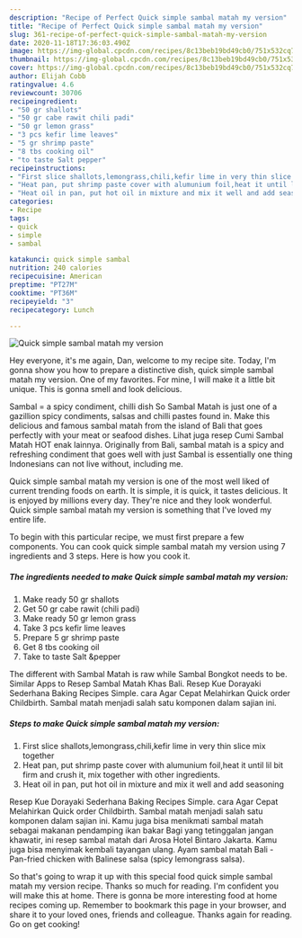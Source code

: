 ```yaml
---
description: "Recipe of Perfect Quick simple sambal matah my version"
title: "Recipe of Perfect Quick simple sambal matah my version"
slug: 361-recipe-of-perfect-quick-simple-sambal-matah-my-version
date: 2020-11-18T17:36:03.490Z
image: https://img-global.cpcdn.com/recipes/8c13beb19bd49cb0/751x532cq70/quick-simple-sambal-matah-my-version-recipe-main-photo.jpg
thumbnail: https://img-global.cpcdn.com/recipes/8c13beb19bd49cb0/751x532cq70/quick-simple-sambal-matah-my-version-recipe-main-photo.jpg
cover: https://img-global.cpcdn.com/recipes/8c13beb19bd49cb0/751x532cq70/quick-simple-sambal-matah-my-version-recipe-main-photo.jpg
author: Elijah Cobb
ratingvalue: 4.6
reviewcount: 30706
recipeingredient:
- "50 gr shallots"
- "50 gr cabe rawit chili padi"
- "50 gr lemon grass"
- "3 pcs kefir lime leaves"
- "5 gr shrimp paste"
- "8 tbs cooking oil"
- "to taste Salt pepper"
recipeinstructions:
- "First slice shallots,lemongrass,chili,kefir lime in very thin slice mix together"
- "Heat pan, put shrimp paste cover with alumunium foil,heat it until lil bit firm and crush it, mix together with other ingredients."
- "Heat oil in pan, put hot oil in mixture and mix it well and add seasoning"
categories:
- Recipe
tags:
- quick
- simple
- sambal

katakunci: quick simple sambal 
nutrition: 240 calories
recipecuisine: American
preptime: "PT27M"
cooktime: "PT36M"
recipeyield: "3"
recipecategory: Lunch

---
```



![Quick simple sambal matah my version](https://img-global.cpcdn.com/recipes/8c13beb19bd49cb0/751x532cq70/quick-simple-sambal-matah-my-version-recipe-main-photo.jpg)

Hey everyone, it's me again, Dan, welcome to my recipe site. Today, I'm gonna show you how to prepare a distinctive dish, quick simple sambal matah my version. One of my favorites. For mine, I will make it a little bit unique. This is gonna smell and look delicious.

Sambal = a spicy condiment, chilli dish So Sambal Matah is just one of a gazillion spicy condiments, salsas and chilli pastes found in. Make this delicious and famous sambal matah from the island of Bali that goes perfectly with your meat or seafood dishes. Lihat juga resep Cumi Sambal Matah HOT enak lainnya. Originally from Bali, sambal matah is a spicy and refreshing condiment that goes well with just Sambal is essentially one thing Indonesians can not live without, including me.

Quick simple sambal matah my version is one of the most well liked of current trending foods on earth. It is simple, it is quick, it tastes delicious. It is enjoyed by millions every day. They're nice and they look wonderful. Quick simple sambal matah my version is something that I've loved my entire life.


To begin with this particular recipe, we must first prepare a few components. You can cook quick simple sambal matah my version using 7 ingredients and 3 steps. Here is how you cook it.

<!--inarticleads1-->

##### The ingredients needed to make Quick simple sambal matah my version:

1. Make ready 50 gr shallots
1. Get 50 gr cabe rawit (chili padi)
1. Make ready 50 gr lemon grass
1. Take 3 pcs kefir lime leaves
1. Prepare 5 gr shrimp paste
1. Get 8 tbs cooking oil
1. Take to taste Salt &amp;pepper


The different with Sambal Matah is raw while Sambal Bongkot needs to be. Similar Apps to Resep Sambal Matah Khas Bali. Resep Kue Dorayaki Sederhana Baking Recipes Simple. cara Agar Cepat Melahirkan Quick order Childbirth. Sambal matah menjadi salah satu komponen dalam sajian ini. 

<!--inarticleads2-->

##### Steps to make Quick simple sambal matah my version:

1. First slice shallots,lemongrass,chili,kefir lime in very thin slice mix together
1. Heat pan, put shrimp paste cover with alumunium foil,heat it until lil bit firm and crush it, mix together with other ingredients.
1. Heat oil in pan, put hot oil in mixture and mix it well and add seasoning


Resep Kue Dorayaki Sederhana Baking Recipes Simple. cara Agar Cepat Melahirkan Quick order Childbirth. Sambal matah menjadi salah satu komponen dalam sajian ini. Kamu juga bisa menikmati sambal matah sebagai makanan pendamping ikan bakar Bagi yang tetinggalan jangan khawatir, ini resep sambal matah dari Arosa Hotel Bintaro Jakarta. Kamu juga bisa menyimak kembali tayangan ulang. Ayam sambal matah Bali - Pan-fried chicken with Balinese salsa (spicy lemongrass salsa). 

So that's going to wrap it up with this special food quick simple sambal matah my version recipe. Thanks so much for reading. I'm confident you will make this at home. There is gonna be more interesting food at home recipes coming up. Remember to bookmark this page in your browser, and share it to your loved ones, friends and colleague. Thanks again for reading. Go on get cooking!
